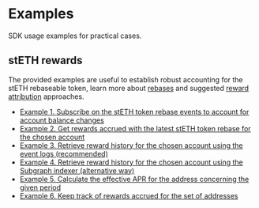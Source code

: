 # Examples

SDK usage examples for practical cases.

## stETH rewards

The provided examples are useful to establish robust accounting for the stETH rebaseable token, learn more about [rebases](https://docs.lido.fi/contracts/lido/#rebase) and suggested [reward attribution](https://hackmd.io/@lido/rewards-attribution) approaches.

- [Example 1. Subscribe on the stETH token rebase events to account for account balance changes](rewards/README.md#subscribe-on-the-steth-token-rebase-events-to-account-for-account-balance-changes)
- [Example 2. Get rewards accrued with the latest stETH token rebase for the chosen account](rewards/README.md#get-rewards-accrued-with-the-latest-steth-token-rebase-for-the-chosen-account)
- [Example 3. Retrieve reward history for the chosen account using the event logs (recommended)](rewards/README.md#retrieve-reward-history-for-the-chosen-account-using-the-event-logs-recommended)
- [Example 4. Retrieve reward history for the chosen account using the Subgraph indexer (alternative way)](rewards/README.md#retrieve-reward-history-for-the-chosen-account-using-the-subgraph-indexer-alternative-way)
- [Example 5. Calculate the effective APR for the address concerning the given period](rewards/README.md#calculate-the-effective-apr-for-the-address-concerning-the-given-period)
- [Example 6. Keep track of rewards accrued for the set of addresses](rewards/README.md#keep-track-of-rewards-accrued-for-the-set-of-addresses)
